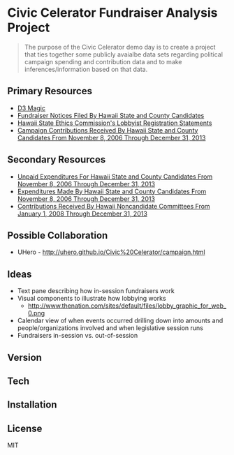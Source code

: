 Civic Celerator Fundraiser Analysis Project
=========

> The purpose of the Civic Celerator demo day is to create a project that ties together some publicly avaialbe data sets regarding political campaign spending and contribution data and to make inferences/information based on that data.

Primary Resources
---
  - [D3 Magic](http://d3js.org/)
  - [Fundraiser Notices Filed By Hawaii State and County Candidates](https://data.hawaii.gov/Community/Fundraiser-Notices-Filed-By-Hawaii-State-and-Count/2g8e-tamb)
  - [Hawaii State Ethics Commission's Lobbyist Registration Statements](https://data.hawaii.gov/dataset/Hawaii-State-Ethics-Commission-s-Lobbyist-Registra/gdxe-t5ff)
  - [Campaign Contributions Received By Hawaii State and County Candidates From November 8, 2006 Through December 31, 2013](https://data.hawaii.gov/Community/Campaign-Contributions-Received-By-Hawaii-State-an/jexd-xbcg)

Secondary Resources
---
  - [Unpaid Expenditures For Hawaii State and County Candidates From November 8, 2006 Through December 31, 2013](https://data.hawaii.gov/Community/Unpaid-Expenditures-For-Hawaii-State-and-County-Ca/rrkr-p5kv)
  - [Expenditures Made By Hawaii State and County Candidates From November 8, 2006 Through December 31, 2013](https://data.hawaii.gov/Community/Expenditures-Made-By-Hawaii-State-and-County-Candi/3maa-4fgr)
  - [Contributions Received By Hawaii Noncandidate Committees From January 1, 2008 Through December 31, 2013](https://data.hawaii.gov/Community/Contributions-Received-By-Hawaii-Noncandidate-Comm/rajm-32md)

Possible Collaboration
---
 - UHero - http://uhero.github.io/Civic%20Celerator/campaign.html

Ideas
---
 - Text pane describing how in-session fundraisers work
 - Visual components to illustrate how lobbying works
    - http://www.thenation.com/sites/default/files/lobby_graphic_for_web_0.png
 - Calendar view of when events occurred drilling down into amounts and people/organizations involved and when legislative session runs
 - Fundraisers in-session vs. out-of-session

Version
----


Tech
-----------


Installation
--------------


License
----

MIT

    